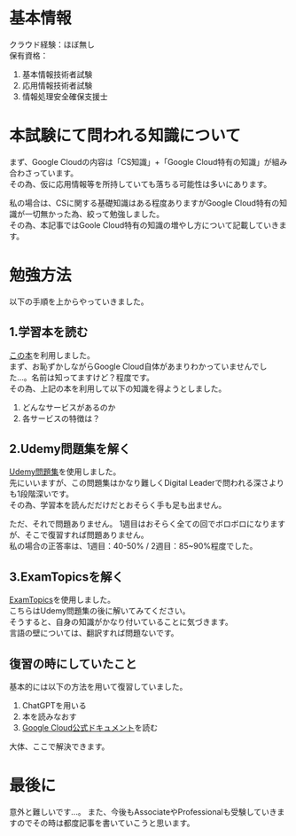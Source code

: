 <!--
title:   【Google Cloud】Digital Leaderにクラウド知識0から受かった話
tags:    Cloud,googlecloud,エンジニア,ポエム,資格
id:      9d33a14dfbbc729c84c2
private: true
-->
# 基本情報
クラウド経験：ほぼ無し  
保有資格：  
1. 基本情報技術者試験
2. 応用情報技術者試験
3. 情報処理安全確保支援士

# 本試験にて問われる知識について
まず、Google Cloudの内容は「CS知識」+「Google Cloud特有の知識」が組み合わさっています。  
その為、仮に応用情報等を所持していても落ちる可能性は多いにあります。  

私の場合は、CSに関する基礎知識はある程度ありますがGoogle Cloud特有の知識が一切無かった為、絞って勉強しました。  
その為、本記事ではGoole Cloud特有の知識の増やし方について記載していきます。

# 勉強方法
以下の手順を上からやっていきました。

## 1.学習本を読む
[この本](https://amzn.asia/d/2JoTJok)を利用しました。  
まず、お恥ずかしながらGoogle Cloud自体があまりわかっていませんでした...。名前は知ってますけど？程度です。  
その為、上記の本を利用して以下の知識を得ようとしました。
1. どんなサービスがあるのか
2. 各サービスの特徴は？

## 2.Udemy問題集を解く
[Udemy問題集](https://www.udemy.com/course/google-cloud-digital-leader6320)を使用しました。  
先にいいますが、この問題集はかなり難しくDigital Leaderで問われる深さよりも1段階深いです。  
その為、学習本を読んだだけだとおそらく手も足も出ません。

ただ、それで問題ありません。
1週目はおそらく全ての回でボロボロになりますが、そこで復習すれば問題ありません。  
私の場合の正答率は、1週目：40-50% / 2週目：85~90%程度でした。

## 3.ExamTopicsを解く
[ExamTopics](https://www.examtopics.com/exams/google/cloud-digital-leader/view/)を使用しました。  
こちらはUdemy問題集の後に解いてみてください。  
そうすると、自身の知識がかなり付いていることに気づきます。  
言語の壁については、翻訳すれば問題ないです。

## 復習の時にしていたこと
基本的には以下の方法を用いて復習していました。
1. ChatGPTを用いる
2. 本を読みなおす
3. [Google Cloud公式ドキュメント](https://cloud.google.com/docs)を読む

大体、ここで解決できます。

# 最後に
意外と難しいです...。
また、今後もAssociateやProfessionalも受験していきますのでその時は都度記事を書いていこうと思います。